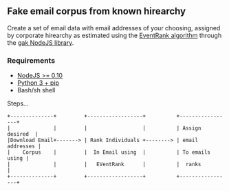 ## Fake email corpus from known hirearchy

Create a set of email data with email addresses of your choosing, assigned by corporate hirearchy as estimated using
the [EventRank algorithm](http://www.datalab.uci.edu/papers/linkkdd05-02.pdf) through the [gak NodeJS library](https://github.com/CrossLead/gak).

### Requirements

- [NodeJS >= 0.10](https://nodejs.org/en/)
- [Python 3 + pip](https://www.python.org/downloads/)
- Bash/sh shell

Steps...

```
+--------------+         +------------------+          +-----------------+
|              |         |                  |          | Assign desired  |
|Download Email+-------> | Rank Individuals +--------> | email addresses |
|    Corpus    |         |  In Email using  |          | To emails using |
|              |         |   EVentRank      |          |  ranks          |
+--------------+         +------------------+          +-----------------+
```
